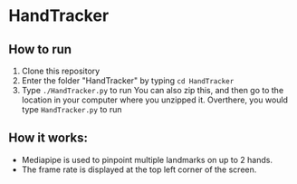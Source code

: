 # HandTracker

## How to run
1. Clone this repository
2. Enter the folder "HandTracker" by typing ```cd HandTracker```
3. Type ```./HandTracker.py``` to run
You can also zip this, and then go to the location in your computer where you unzipped it. Overthere, you would type ```HandTracker.py``` to run


## How it works:

* Mediapipe is used to pinpoint multiple landmarks on up to 2 hands.
* The frame rate is displayed at the top left corner of the screen.
